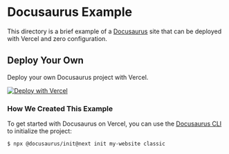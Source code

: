 # Docusaurus Example

This directory is a brief example of a [Docusaurus](https://v2.docusaurus.io) site that can be deployed with Vercel and zero configuration.

## Deploy Your Own

Deploy your own Docusaurus project with Vercel.

[![Deploy with Vercel](https://vercel.com/button)](https://vercel.com/import/project?template=https://github.com/vercel/vercel/tree/master/docusaurus)

### How We Created This Example

To get started with Docusaurus on Vercel, you can use the [Docusaurus CLI](https://v2.docusaurus.io/docs/installation#scaffold-project-website) to initialize the project:

```shell
$ npx @docusaurus/init@next init my-website classic
```
